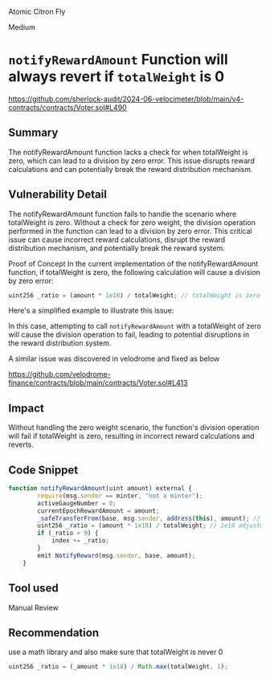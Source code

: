 Atomic Citron Fly

Medium

# `notifyRewardAmount` Function will always revert if `totalWeight` is 0

https://github.com/sherlock-audit/2024-06-velocimeter/blob/main/v4-contracts/contracts/Voter.sol#L490

## Summary
The notifyRewardAmount function lacks a check for when totalWeight is zero, which can lead to a division by zero error. This issue disrupts reward calculations and can potentially break the reward distribution mechanism.

## Vulnerability Detail
The notifyRewardAmount function fails to handle the scenario where totalWeight is zero. Without a check for zero weight, the division operation performed in the function can lead to a division by zero error. This critical issue can cause incorrect reward calculations, disrupt the reward distribution mechanism, and potentially break the reward system.

Proof of Concept
In the current implementation of the notifyRewardAmount function, if totalWeight is zero, the following calculation will cause a division by zero error:

```javascript
uint256 _ratio = (amount * 1e18) / totalWeight; // totalWeight is zero
```
Here's a simplified example to illustrate this issue:

In this case, attempting to call `notifyRewardAmount` with a totalWeight of zero will cause the division operation to fail, leading to potential disruptions in the reward distribution system.

A similar issue was discovered in velodrome and fixed as below

https://github.com/velodrome-finance/contracts/blob/main/contracts/Voter.sol#L413

## Impact
Without handling the zero weight scenario, the function's division operation will fail if totalWeight is zero, resulting in incorrect reward calculations and reverts.

## Code Snippet

```javascript
function notifyRewardAmount(uint amount) external {
        require(msg.sender == minter, "not a minter");
        activeGaugeNumber = 0;
        currentEpochRewardAmount = amount;
        _safeTransferFrom(base, msg.sender, address(this), amount); // transfer the distro in
        uint256 _ratio = (amount * 1e18) / totalWeight; // 1e18 adjustment is removed during claim
        if (_ratio > 0) {
            index += _ratio;
        }
        emit NotifyReward(msg.sender, base, amount);
    }
```

## Tool used

Manual Review

## Recommendation
use a math library and also  make sure that totalWeight is never 0

```javascript
uint256 _ratio = (_amount * 1e18) / Math.max(totalWeight, 1); 
```
